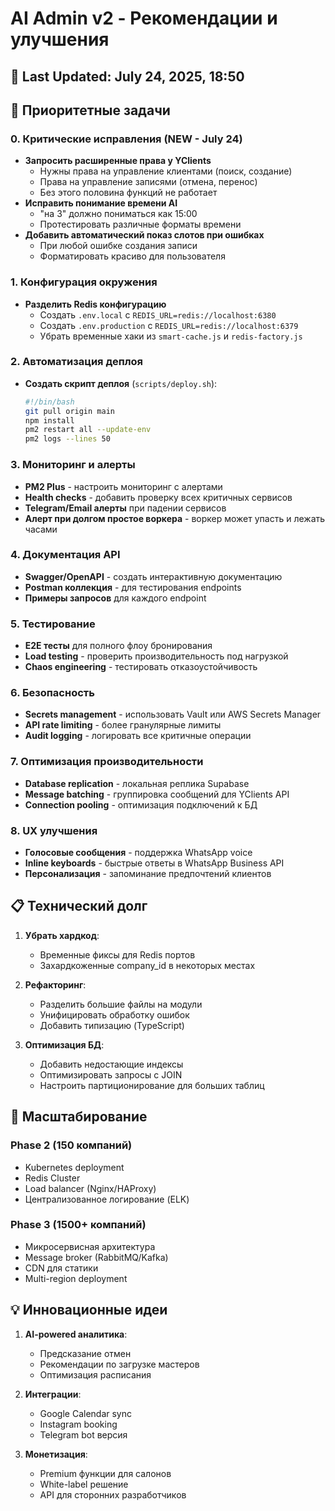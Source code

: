 # AI Admin v2 - Рекомендации и улучшения

## 📅 Last Updated: July 24, 2025, 18:50

## 🎯 Приоритетные задачи

### 0. Критические исправления (NEW - July 24)
- **Запросить расширенные права у YClients**
  - Нужны права на управление клиентами (поиск, создание)
  - Права на управление записями (отмена, перенос)
  - Без этого половина функций не работает
- **Исправить понимание времени AI**
  - "на 3" должно пониматься как 15:00
  - Протестировать различные форматы времени
- **Добавить автоматический показ слотов при ошибках**
  - При любой ошибке создания записи
  - Форматировать красиво для пользователя

### 1. Конфигурация окружения
- **Разделить Redis конфигурацию**
  - Создать `.env.local` с `REDIS_URL=redis://localhost:6380`
  - Создать `.env.production` с `REDIS_URL=redis://localhost:6379`
  - Убрать временные хаки из `smart-cache.js` и `redis-factory.js`

### 2. Автоматизация деплоя
- **Создать скрипт деплоя** (`scripts/deploy.sh`):
  ```bash
  #!/bin/bash
  git pull origin main
  npm install
  pm2 restart all --update-env
  pm2 logs --lines 50
  ```

### 3. Мониторинг и алерты
- **PM2 Plus** - настроить мониторинг с алертами
- **Health checks** - добавить проверку всех критичных сервисов
- **Telegram/Email алерты** при падении сервисов
- **Алерт при долгом простое воркера** - воркер может упасть и лежать часами

### 4. Документация API
- **Swagger/OpenAPI** - создать интерактивную документацию
- **Postman коллекция** - для тестирования endpoints
- **Примеры запросов** для каждого endpoint

### 5. Тестирование
- **E2E тесты** для полного флоу бронирования
- **Load testing** - проверить производительность под нагрузкой
- **Chaos engineering** - тестировать отказоустойчивость

### 6. Безопасность
- **Secrets management** - использовать Vault или AWS Secrets Manager
- **API rate limiting** - более гранулярные лимиты
- **Audit logging** - логировать все критичные операции

### 7. Оптимизация производительности
- **Database replication** - локальная реплика Supabase
- **Message batching** - группировка сообщений для YClients API
- **Connection pooling** - оптимизация подключений к БД

### 8. UX улучшения
- **Голосовые сообщения** - поддержка WhatsApp voice
- **Inline keyboards** - быстрые ответы в WhatsApp Business API
- **Персонализация** - запоминание предпочтений клиентов

## 📋 Технический долг

1. **Убрать хардкод**:
   - Временные фиксы для Redis портов
   - Захардкоженные company_id в некоторых местах
   
2. **Рефакторинг**:
   - Разделить большие файлы на модули
   - Унифицировать обработку ошибок
   - Добавить типизацию (TypeScript)

3. **Оптимизация БД**:
   - Добавить недостающие индексы
   - Оптимизировать запросы с JOIN
   - Настроить партиционирование для больших таблиц

## 🚀 Масштабирование

### Phase 2 (150 компаний)
- Kubernetes deployment
- Redis Cluster
- Load balancer (Nginx/HAProxy)
- Централизованное логирование (ELK)

### Phase 3 (1500+ компаний)
- Микросервисная архитектура
- Message broker (RabbitMQ/Kafka)
- CDN для статики
- Multi-region deployment

## 💡 Инновационные идеи

1. **AI-powered аналитика**:
   - Предсказание отмен
   - Рекомендации по загрузке мастеров
   - Оптимизация расписания

2. **Интеграции**:
   - Google Calendar sync
   - Instagram booking
   - Telegram bot версия

3. **Монетизация**:
   - Premium функции для салонов
   - White-label решение
   - API для сторонних разработчиков